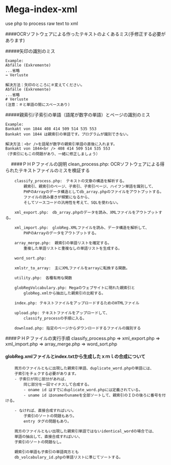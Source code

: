 Mega-index-xml
==============

use php to process raw text to xml

####OCRソフトウェアによる作ったテキストのよくあるミス(手修正する必要があります)

#####矢印の識別のミス

    Example:
    Abfälle (Exkremente)
    ...省略
    → Verluste
     
    解決方法：矢印のところに＃変えてください。
    Abfälle (Exkremente)
    ...省略
    # Verluste
    (注意：＃と単語の間にスペースあり)
    
#####親索引/子索引の単語（語尾が数字の単語）とページの識別のミス   

    Example:
    Bankakt von 1844 408 414 509 514 535 553
    Bankakt von 1844 は親索引の単語です。プログラムが識別できない。
    
    解決方法：<br />を語尾が数字の親索引単語の直後に入れます。
    Bankakt von 1844<br /> 408 414 509 514 535 553
    （子索引にもこの問題があり、一緒に修正しましょう）
 　
####ＰＨＰファイルの説明
        clean_process.php: OCRソフトウェアによる得られたテキストファイルのミスを検証する

        classify_process.php:　テキストの文章の構造を解析する。
            親索引、親索引のページ、子索引、子索引ページ、ハイフン単語を識別して、
            PHPのArrayのデータ構造としてdb_array.phpのファイルをアウトプットする。
            ファイルの読み書きが頻繁になるから、
            そしてソースコードの汎用性を考えて、SQLを使わない。

        xml_export.php:　db_array.phpのデータを読み、XMLファイルをアウトプットする。

        xml_import.php:　globReg.XMLファイルを読み、データ構造を解析して、
            PHPのArrayのデータをアウトプットする。

        array_merge.php:　親索引の単語リストを確定する。
            重複した単語リストと重複なしの単語リストを生成する。

        word_sort.php:　

        xmlstr_to_array:　主にXMLファイルをarrayに転換する関数。

        utility.php:　各種有用な関数

        globRegVolcabulary.php: Megaのウェブサイトに現れた親索引と
            globReg.xmlから抽出した親索引の比較する。

        index.php: テキストファイルをアップロードするためのHTMLファイル

        upload.php: テキストファイルをアップロードして、
            classify_processの手順に入る。
            
        download.php: 指定のページからダウンロードするファイルの識別する



####ＰＨＰファイルの実行手順
	classify_process.php =>
	xml_export.php =>
	xml_import.php =>
	array_merge.php =>
	word_sort.php


#### globReg.xmlファイルとindex.txtから生成したｘｍｌの合成について
        両方のファイルともに出現した親索引単語、duplicate_word.phpの単語には、
        子索引をチェクする必要があります。
        - 子索引が同じ部分があれば、
            同じ部分を一回マイナスして合成する。
            - oname id はすでにduplicate_word.phpには定義されている。
            - uname id はonameのunameを全部ソートして、親索引のＩＤの後ろに番号を付ける。

        - なければ、直接合成すればいい。
            子索引のソートの問題もあり。
            entry タグの問題もあり。

        両方のファイルともい出現した親索引単語ではないidentical_wordの場合では、
        単語の抽出して、直接合成すればいい、
        子索引のソートの問題なし。

        親索引の単語も子索引の単語両方とも
        db_volcabulary_id.phpの単語リストに準じてソートする。
